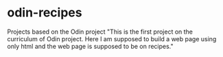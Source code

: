 # odin-recipes
Projects based on the Odin project
"This is the first project on the curriculum of Odin project. Here I am supposed to build a web page using only html and the web page is supposed to be on recipes."